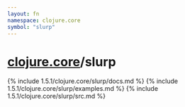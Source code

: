 ```yaml
---
layout: fn
namespace: clojure.core
symbol: "slurp"
---
```


# [clojure.core](../)/slurp

{% include 1.5.1/clojure.core/slurp/docs.md %}
{% include 1.5.1/clojure.core/slurp/examples.md %}
{% include 1.5.1/clojure.core/slurp/src.md %}

